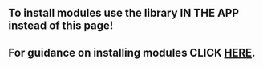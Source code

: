 ## To install modules use the library **IN THE APP** instead of this page! 
## For guidance on installing modules CLICK [HERE](https://blishhud.com/docs/user/installing-modules).
